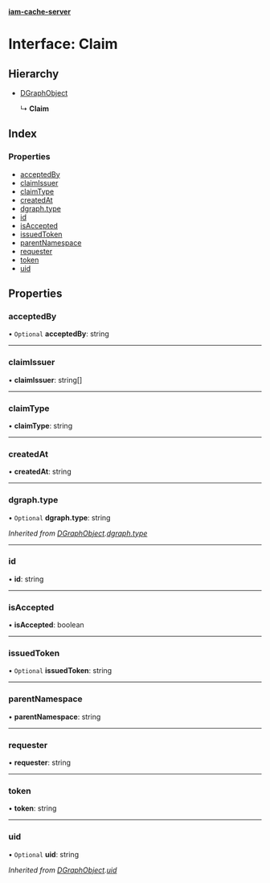 **[iam-cache-server](../README.md)**

# Interface: Claim

## Hierarchy

* [DGraphObject](dgraphobject.md)

  ↳ **Claim**

## Index

### Properties

* [acceptedBy](claim.md#acceptedby)
* [claimIssuer](claim.md#claimissuer)
* [claimType](claim.md#claimtype)
* [createdAt](claim.md#createdat)
* [dgraph.type](claim.md#dgraph.type)
* [id](claim.md#id)
* [isAccepted](claim.md#isaccepted)
* [issuedToken](claim.md#issuedtoken)
* [parentNamespace](claim.md#parentnamespace)
* [requester](claim.md#requester)
* [token](claim.md#token)
* [uid](claim.md#uid)

## Properties

### acceptedBy

• `Optional` **acceptedBy**: string

___

### claimIssuer

•  **claimIssuer**: string[]

___

### claimType

•  **claimType**: string

___

### createdAt

•  **createdAt**: string

___

### dgraph.type

• `Optional` **dgraph.type**: string

*Inherited from [DGraphObject](dgraphobject.md).[dgraph.type](dgraphobject.md#dgraph.type)*

___

### id

•  **id**: string

___

### isAccepted

•  **isAccepted**: boolean

___

### issuedToken

• `Optional` **issuedToken**: string

___

### parentNamespace

•  **parentNamespace**: string

___

### requester

•  **requester**: string

___

### token

•  **token**: string

___

### uid

• `Optional` **uid**: string

*Inherited from [DGraphObject](dgraphobject.md).[uid](dgraphobject.md#uid)*
